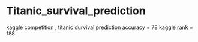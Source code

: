 # Titanic_survival_prediction
kaggle competition , titanic durvival prediction 
accuracy = 78
kaggle rank =  188
